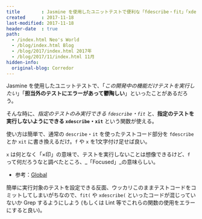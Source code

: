 ```yaml
---
title        : Jasmine を使用したユニットテストで便利な「fdescribe・fit」「xdescribe・xit」
created      : 2017-11-18
last-modified: 2017-11-18
header-date  : true
path:
  - /index.html Neo's World
  - /blog/index.html Blog
  - /blog/2017/index.html 2017年
  - /blog/2017/11/index.html 11月
hidden-info:
  original-blog: Corredor
---
```


Jasmine を使用したユニットテストで、「_この開発中の機能だけテストを実行したい_」「__担当外のテストにエラーがあって鬱陶しい__」といったことがあるだろう。

そんな時に、_指定のテストのみ実行できる `fdescribe`・`fit`_ と、__指定のテストを実行しないようにできる `xdescribe`・`xit`__ という関数が使える。

使い方は簡単で、通常の `describe`・`it` を使ったテストコード部分を `fdescribe` とか `xit` に書き換えるだけ。`f` や `x` を1文字付け足せば良い。

`x` は何となく「×印」の意味で、テストを実行しないことは想像できるけど、`f` って何だろうなと調べたところ、_「Focused」_の意味らしい。

- 参考：[Global](https://jasmine.github.io/api/2.6/global.html#fdescribe)

簡単に実行対象のテストを設定できる反面、ウッカリこのままテストコードをコミットしてしまいがちなので、`fit(` や `xdescribe(` といったコードが混じっていないか Grep するようにしよう (もしくは Lint 等でこれらの関数の使用をエラーにすると良い)。
